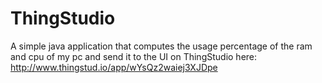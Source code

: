 # ThingStudio
A simple java application that computes the usage percentage of the ram and cpu of my pc and send it to the UI on ThingStudio here: http://www.thingstud.io/app/wYsQz2waiej3XJDpe
